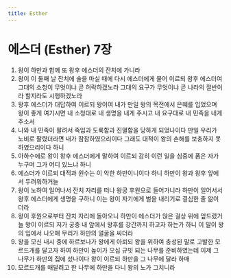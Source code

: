 ```yaml
---
title: Esther
---
```


# 에스더 (Esther) 7장
1. 왕이 하만과 함께 또 왕후 에스더의 잔치에 가니라
1. 왕이 이 둘째 날 잔치에 술을 마실 때에 다시 에스더에게 물어 이르되 왕후 에스더여 그대의 소청이 무엇이냐 곧 허락하겠노라 그대의 요구가 무엇이냐 곧 나라의 절반이라 할지라도 시행하겠노라
1. 왕후 에스더가 대답하여 이르되 왕이여 내가 만일 왕의 목전에서 은혜를 입었으며 왕이 좋게 여기시면 내 소청대로 내 생명을 내게 주시고 내 요구대로 내 민족을 내게 주소서
1. 나와 내 민족이 팔려서 죽임과 도륙함과 진멸함을 당하게 되었나이다 만일 우리가 노비로 팔렸더라면 내가 잠잠하였으리이다 그래도 대적이 왕의 손해를 보충하지 못하였으리이다 하니
1. 아하수에로 왕이 왕후 에스더에게 말하여 이르되 감히 이런 일을 심중에 품은 자가 누구며 그가 어디 있느냐 하니
1. 에스더가 이르되 대적과 원수는 이 악한 하만이니이다 하니 하만이 왕과 왕후 앞에서 두려워하거늘
1. 왕이 노하여 일어나서 잔치 자리를 떠나 왕궁 후원으로 들어가니라 하만이 일어서서 왕후 에스더에게 생명을 구하니 이는 왕이 자기에게 벌을 내리기로 결심한 줄 앎이더라
1. 왕이 후원으로부터 잔치 자리에 돌아오니 하만이 에스더가 앉은 걸상 위에 엎드렸거늘 왕이 이르되 저가 궁중 내 앞에서 왕후를 강간까지 하고자 하는가 하니 이 말이 왕의 입에서 나오매 무리가 하만의 얼굴을 싸더라
1. 왕을 모신 내시 중에 하르보나가 왕에게 아뢰되 왕을 위하여 충성된 말로 고발한 모르드개를 달고자 하여 하만이 높이가 오십 규빗 되는 나무를 준비하였는데 이제 그 나무가 하만의 집에 섰나이다 왕이 이르되 하만을 그 나무에 달라 하매
1. 모르드개를 매달려고 한 나무에 하만을 다니 왕의 노가 그치니라